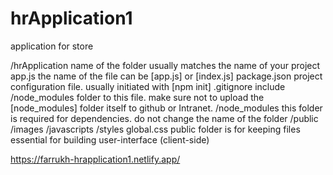 # hrApplication1
application for store

/hrApplication name of the folder usually matches the name of your project
app.js the name of the file can be [app.js] or [index.js]
package.json project configuration file. usually initiated with [npm init]
.gitignore include /node_modules folder to this file. make sure not to upload the [node_modules]
folder itself to github or Intranet.
/node_modules this folder is required for dependencies. do not change the name of the folder
/public
/images
/javascripts
/styles
global.css
public folder is for keeping files essential for building user-interface (client-side)

https://farrukh-hrapplication1.netlify.app/
